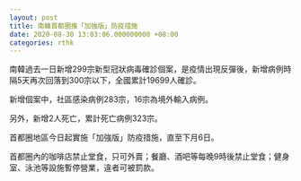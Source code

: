 ```yaml
---
layout: post
title: 南韓首都圈推「加強版」防疫措施
date: 2020-08-30 13:03:06.000000000 +08:00
categories: rthk
---
```


南韓過去一日新增299宗新型冠狀病毒確診個案，是疫情出現反彈後，新增病例時隔5天再次回落到300宗以下，全國累計19699人確診。

新增個案中，社區感染病例283宗，16宗為境外輸入病例。

另外，新增2人死亡，累計死亡病例323宗。

首都圈地區今日起實施「加強版」防疫措施，直至下月6日。

首都圈內的咖啡店禁止堂食，只可外賣；餐廳、酒吧等每晚9時後禁止堂食；健身室、泳池等設施暫停營業，違者可被罰款。
